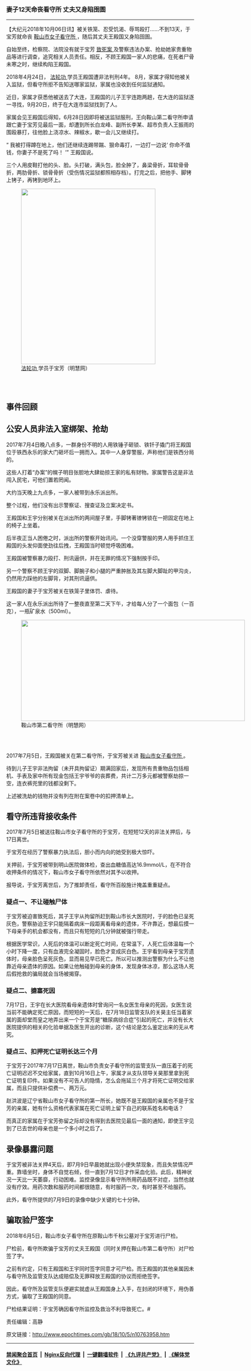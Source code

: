 ### 妻子12天命丧看守所 丈夫又身陷囹圄
------------------------

<p>
 【大纪元2018年10月06日讯】被关铁笼、忍受饥渴、辱骂殴打……不到13天，于宝芳就命丧
 <a href="http://www.epochtimes.com/gb/tag/%E9%9E%8D%E5%B1%B1%E5%B8%82%E5%A5%B3%E5%AD%90%E7%9C%8B%E5%AE%88%E6%89%80.html">
  鞍山市女子看守所
 </a>
 ，随后其丈夫王殿国又身陷囹圄。
</p>
<p class="p2">
 <span class="s1">
  自始至终，检察院、法院没有就于宝芳
  <a href="http://www.epochtimes.com/gb/tag/%E8%87%B4%E6%AD%BB%E6%A1%88.html">
   致死案
  </a>
  及警察违法办案、抢劫她家贵重物品等进行调查，追究相关人员责任。相反，不顾王殿国一家人的悲痛，在死者尸骨未寒之时，继续构陷王殿国。
 </span>
</p>
<p class="p4">
 <span class="s2">
  2018年4月24日，
  <a href="http://www.epochtimes.com/gb/tag/%E6%B3%95%E8%BD%AE%E5%8A%9F.html">
   法轮功
  </a>
  学员王殿国遭非法判刑4年。
 </span>
 <span class="s1">
  8月，家属才得知他被关入监狱，但看守所拒不告知送哪家监狱，家属也没收到任何监狱通知。
 </span>
</p>
<p class="p4">
 <span class="s1">
  近日，家属才获悉他被送去了大连，王殿国的儿子王宇连跑两趟，在大连的监狱逐一寻找，9月20日，终于在大连市监狱找到了人。
 </span>
</p>
<p class="p4">
 <span class="s1">
  家属会见王殿国后得知，6月28日因即将被送监狱服刑，王向鞍山第二看守所申请跟亡妻于宝芳见最后一面，却遭到所长白龙峰、副所长李某、超市负责人王振雨的围殴暴打，往他脸上浇凉水、辣椒水，歇一会儿又继续打。
 </span>
</p>
<p class="p7">
 <span class="s3">
  “
 </span>
 <span class="s1">
  我被打得蹲在地上，他们还继续连踢带踹、狠命毒打，一边打一边说‘
 </span>
 <span class="s1">
  你命不值钱，你妻子不是死了吗！
 </span>
 <span class="s3">
  ’”
 </span>
 <span class="s1">
  王殿国说。
 </span>
</p>
<p class="p8">
 <span class="s4">
  三个人用皮鞋打他的头、脸。头打破，满头包，脸全肿了，鼻梁骨折，耳软骨骨折，两肋骨折、锁骨骨折（受伤情况监狱都照相存档）。打完之后，把他手、脚铐上铐子，再铐到地环上。
 </span>
</p>
<figure class="wp-caption aligncenter" id="attachment_10764097" style="width: 360px">
 <a href="http://i.epochtimes.com/assets/uploads/2018/10/2018-10-1-203052-1.jpg">
  <img alt="" class="size-full wp-image-10764097" height="470" src="http://i.epochtimes.com/assets/uploads/2018/10/2018-10-1-203052-1.jpg" width="360"/>
 </a>
 <br/><figcaption class="wp-caption-text">
  <a href="http://www.epochtimes.com/gb/tag/%E6%B3%95%E8%BD%AE%E5%8A%9F.html">
   法轮功
  </a>
  学员于宝芳（明慧网）
 </figcaption><br/>
</figure><br/>
<h2 class="p2">
 <span class="s1">
  事件回顾
 </span>
</h2>
<h2 class="p9">
 <span class="s1">
  <b>
   公安人员非法入室绑架、抢劫
  </b>
 </span>
</h2>
<p class="p9">
 <span class="s1">
  2017年7月4日晚八点多，一群身份不明的人用铁锤子砸锁、铁钎子撬门将王殿国位于铁西永乐的家大门砸坏后一拥而入。其中一人身穿警服，声称他们是铁西分局的。
 </span>
</p>
<p class="p9">
 <span class="s1">
  这些人打着“办案”的幌子明目张胆地大肆劫掠王家的私有财物。家属警告这是非法闯入民宅，可他们置若罔闻。
 </span>
</p>
<p class="p9">
 <span class="s1">
  大约当天晚上九点多，一家人被带到永乐派出所。
 </span>
</p>
<p class="p9">
 <span class="s1">
  整个过程，他们没有出示警察证、搜查证及立案决定书。
 </span>
</p>
<p class="p9">
 <span class="s1">
  王殿国和王宇分别被关在派出所的两间屋子里，手脚铐著镣铐锁在一把固定在地上的椅子上坐着。
 </span>
</p>
<p class="p9">
 <span class="s1">
  后半夜正当人困倦之时，派出所的警察开始讯问。一个没穿警服的男人用手抓住王殿国的头发仰面使劲往后拽，王殿国当时顿觉呼吸困难。
 </span>
</p>
<p class="p9">
 <span class="s1">
  王殿国被警察暴力殴打、刑讯逼供，并在无罪的情况下强制按手印。
 </span>
</p>
<p class="p9">
 <span class="s1">
  另一个警察不顾王宇的双脚、脚腕子和小腿的严重肿胀及其左脚大脚趾的甲沟炎，仍然用力踩他的左脚背，对其刑讯逼供。
 </span>
</p>
<p class="p9">
 <span class="s1">
  王殿国的妻子于宝芳被关在铁笼子里体罚、虐待。
 </span>
</p>
<p class="p9">
 <span class="s1">
  这一家人在永乐派出所待了一整夜直至第二天下午，才给每人分了一个面包（一百克），一瓶矿泉水（500ml）。
 </span>
</p>
<figure class="wp-caption aligncenter" id="attachment_10764104" style="width: 600px">
 <a href="http://i.epochtimes.com/assets/uploads/2018/10/2018-10-1-203052-4.jpg">
  <img alt="" class="size-large wp-image-10764104" height="271" src="http://i.epochtimes.com/assets/uploads/2018/10/2018-10-1-203052-4-600x271.jpg" width="600"/>
 </a>
 <br/><figcaption class="wp-caption-text">
  鞍山市第二看守所（明慧网）
 </figcaption><br/>
</figure><br/>
<p class="p9">
 <span class="s1">
  2017年7月5日，王殿国被关在第二看守所，于宝芳被关进
  <a href="http://www.epochtimes.com/gb/tag/%E9%9E%8D%E5%B1%B1%E5%B8%82%E5%A5%B3%E5%AD%90%E7%9C%8B%E5%AE%88%E6%89%80.html">
   鞍山市女子看守所
  </a>
  。
 </span>
</p>
<p class="p9">
 <span class="s1">
  待到儿子王宇非法拘留（未开具拘留证）期满回家后，发现所有贵重物品包括相机、手表及家中所有现金包括王宇爷爷的丧葬费，共计二万多元都被警察劫掠一空，连衣裤兜里的钱都没剩下。
 </span>
</p>
<p class="p9">
 <span class="s1">
  上述被洗劫的钱物并没有列在附在案卷中的扣押清单上。
 </span>
</p>
<h2 class="p2">
 <span class="s1">
  <b>
   看守所违背接收条件
  </b>
 </span>
</h2>
<p class="p9">
 <span class="s1">
  2017年7月5日被送往鞍山市女子看守所的于宝芳，在短短12天的非法关押后，与17日离世。
 </span>
</p>
<p class="p9">
 <span class="s1">
  于宝芳在经历了警察暴力执法后，胆小而内向的她受到极大惊吓。
 </span>
</p>
<p class="p9">
 <span class="s1">
  关押前，于宝芳被带到明山医院做体检，查出血糖值高达16.9mmol/L，在不符合收押条件的情况下，鞍山市女子看守所依然对其予以收押。
 </span>
</p>
<p class="p9">
 <span class="s1">
  报导说，于宝芳离世后，为了推卸责任，看守所百般施计掩盖重重疑点。
 </span>
</p>
<h3 class="p9">
 <span class="s1">
  <b>
   疑点一、不让碰触尸体
  </b>
 </span>
</h3>
<p class="p9">
 <span class="s1">
  于宝芳被迫害致死后，其子王宇从拘留所赶到鞍山市长大医院时，于的脸色已呈死灰色，警察胁迫王宇只能隔着病床一段距离看母亲的遗体，不许靠近，想最后摸一下母亲手的机会都没有，而且只有短短的几分钟就被强行带走。
 </span>
</p>
<p class="p9">
 <span class="s1">
  根据医学常识，人死后的体温可以断定死亡时间，在常温下，人死亡后体温每一个小时下降一度，只有血液完全凝固时，脸色才变成灰白色。王宇看到母亲于宝芳遗体时，母亲脸色呈死灰色，显而易见早已死亡。所以可以推测出警察为什么不让他靠近母亲遗体的原因。如果让他触碰到母亲的身体，发现身体冰凉，那么这场人死后假抢救的骗局就会当场被揭穿。
 </span>
</p>
<h3 class="p9">
 <span class="s1">
  <b>
   疑点二、搪塞死因
  </b>
 </span>
</h3>
<p class="p9">
 <span class="s1">
  7月17日，王宇在长大医院看母亲遗体时曾询问一名女医生母亲的死因，女医生说当前不能确定死亡原因，而短短的一天后，在7月18日监管支队的关昊主任当着家属的面却堂而皇之地弄出来一个于宝芳是“糖尿病综合症”引起的死亡，并没有长大医院提供的相关的化验单据及医生开出的诊断，这个结论是怎么鉴定出来的无从考究。
 </span>
</p>
<h3 class="p9">
 <span class="s1">
  <b>
   疑点三、扣押死亡证明长达三个月
  </b>
 </span>
</h3>
<p class="p9">
 <span class="s1">
  于宝芳于2017年7月17日离世，鞍山市负责女子看守所的监管支队一直压着于的死亡证明迟迟不交给家属，直到10月16日上午，家属才从支队领导关昊那里拿到死亡证明复印件。如果没有不可告人的隐情，怎么会拖延三个月才将死亡证明交给家属，而且只提供补偿费一、两万元。
 </span>
</p>
<p class="p9">
 <span class="s1">
  赵洪波是辽宁省鞍山市女子看守所的第一所长，她既不是王殿国的亲属也不是于宝芳的亲属，她有什么资格代表家属在死亡证明上留下自己的联系姓名和电话？
 </span>
</p>
<p class="p9">
 <span class="s1">
  而真正的家属在于宝芳弥留之际却没有得到去医院见最后一面的通知，即使王宇见到了已去世的母亲也是一个多小时之后了。
 </span>
</p>
<h2 class="p2">
 <span class="s1">
  <b>
   录像暴露问题
  </b>
 </span>
</h2>
<p class="p9">
 <span class="s1">
  于宝芳被非法关押4天后，即7月9日早晨她就出现小便失禁现象，而且失禁情况严重。靠墙坐时，身体不自觉右倾，但一直到7月12日才作采血化验。此后，精神状况一天比一天萎靡，行动困难。监控录像显示看守所所用药品既不对症，当然也就没有疗效。用药次数和服药时间都很随意，有时服药一次，有时甚至不给服药。
 </span>
</p>
<p class="p9">
 <span class="s1">
  此外，看守所提供的7月9日的录像中缺少关键的七十分钟。
 </span>
</p>
<h2 class="p9">
 <span class="s1">
  <b>
   骗取验尸签字
  </b>
 </span>
</h2>
<p class="p9">
 <span class="s1">
  2018年6月5日，鞍山市女子看守所在原鞍山市千秋公墓对于宝芳进行尸检。
 </span>
</p>
<p class="p9">
 <span class="s1">
  尸检前，看守所欺骗于宝芳的丈夫王殿国（同时关押在鞍山市第二看守所）对尸检签了字。
 </span>
</p>
<p class="p9">
 <span class="s1">
  之前有约定，只有王殿国和王宇同时签字同意才可尸检。而王殿国的其他亲属因未与看守所及监管支队达成赔偿及无罪释放王殿国的协议而拒绝签字。
 </span>
</p>
<p class="p9">
 <span class="s1">
  因此，看守所及监管支队便避实就虚从王殿国身上入手，在封闭的环境下，用伪善方式，骗取了王殿国的同意。
 </span>
</p>
<p class="p9">
 <span class="s1">
  尸检结果证明：于宝芳确因看守所监控及救治不利导致死亡。#
 </span>
</p>
<p class="p9">
 责任编辑：高静
</p>

原文链接：http://www.epochtimes.com/gb/18/10/5/n10763958.htm


------------------------
#### [禁闻聚合首页](https://github.com/gfw-breaker/banned-news/blob/master/README.md) &nbsp;|&nbsp; [Nginx反向代理](https://github.com/gfw-breaker/open-proxy/blob/master/README.md) &nbsp;|&nbsp; [一键翻墙软件](https://github.com/gfw-breaker/nogfw/blob/master/README.md) &nbsp;|&nbsp; [《九评共产党》](https://github.com/gfw-breaker/9ping.md/blob/master/README.md#九评之一评共产党是什么) &nbsp;|&nbsp; [《解体党文化》](https://github.com/gfw-breaker/jtdwh.md/blob/master/README.md#绪论)